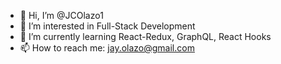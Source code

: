 - 👋 Hi, I’m @JCOlazo1
- 👀 I’m interested in Full-Stack Development
- 🌱 I’m currently learning React-Redux, GraphQL, React Hooks
- 📫 How to reach me: jay.olazo@gmail.com

<!---
JCOlazo1/JCOlazo1 is a ✨ special ✨ repository because its `README.md` (this file) appears on your GitHub profile.
You can click the Preview link to take a look at your changes.
--->
